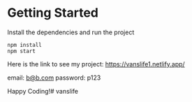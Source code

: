 # Getting Started
Install the dependencies and run the project
```
npm install
npm start
```
Here is the link to see my project: 
https://vanslife1.netlify.app/

email: b@b.com
password: p123

Happy Coding!# vanslife
